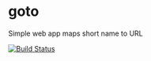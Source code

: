 # goto

Simple web app maps short name to URL

[![Build Status](https://drone.io/github.com/huanghao/goto/status.png)](https://drone.io/github.com/huanghao/goto/latest)
